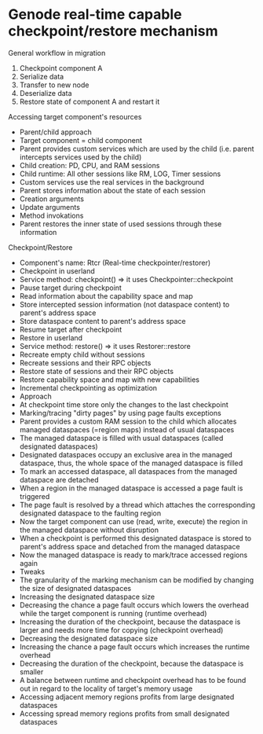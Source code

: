# Genode real-time capable checkpoint/restore mechanism

General workflow in migration
1. Checkpoint component A
2. Serialize data
3. Transfer to new node
4. Deserialize data
5. Restore state of component A and restart it


Accessing target component's resources
* Parent/child approach
* Target component = child component
* Parent provides custom services which are used by the child (i.e. parent intercepts services used by the child)
 * Child creation: PD, CPU, and RAM sessions
 * Child runtime: All other sessions like RM, LOG, Timer sessions
* Custom services use the real services in the background
* Parent stores information about the state of each session
 * Creation arguments
 * Update arguments
 * Method invokations
 * Parent restores the inner state of used sessions through these information


Checkpoint/Restore
* Component's name: Rtcr (Real-time checkpointer/restorer)
* Checkpoint in userland
 * Service method: checkpoint() => it uses Checkpointer::checkpoint
 * Pause target during checkpoint
 * Read information about the capability space and map
 * Store intercepted session information (not dataspace content) to parent's address space
 * Store dataspace content to parent's address space
 * Resume target after checkpoint
* Restore in userland
 * Service method: restore() => it uses Restorer::restore
 * Recreate empty child without sessions
 * Recreate sessions and their RPC objects
 * Restore state of sessions and their RPC objects
 * Restore capability space and map with new capabilities
* Incremental checkpointing as optimization
 * Approach
  * At checkpoint time store only the changes to the last checkpoint
  * Marking/tracing "dirty pages" by using page faults exceptions
  * Parent provides a custom RAM session to the child which allocates managed dataspaces (=region maps) instead of usual dataspaces
  * The managed dataspace is filled with usual dataspaces (called designated dataspaces)
  * Designated dataspaces occupy an exclusive area in the managed dataspace, thus, the whole space of the managed dataspace is filled
  * To mark an accessed dataspace, all dataspaces from the managed dataspace are detached
  * When a region in the managed dataspace is accessed a page fault is triggered
  * The page fault is resolved by a thread which attaches the corresponding designated dataspace to the faulting region
  * Now the target component can use (read, write, execute) the region in the managed dataspace without disruption
  * When a checkpoint is performed this designated dataspace is stored to parent's address space and detached from the managed dataspace
  * Now the managed dataspace is ready to mark/trace accessed regions again
 * Tweaks
  * The granularity of the marking mechanism can be modified by changing the size of designated dataspaces
  * Increasing the designated dataspace size
   * Decreasing the chance a page fault occurs which lowers the overhead while the target component is running (runtime overhead)
   * Increasing the duration of the checkpoint, because the dataspace is larger and needs more time for copying (checkpoint overhead)
  * Decreasing the designated dataspace size
   * Increasing the chance a page fault occurs which increases the runtime overhead
   * Decreasing the duration of the checkpoint, because the dataspace is smaller
  * A balance between runtime and checkpoint overhead has to be found out in regard to the locality of target's memory usage
   * Accessing adjacent memory regions profits from large designated dataspaces
   * Accessing spread memory regions profits from small designated dataspaces
